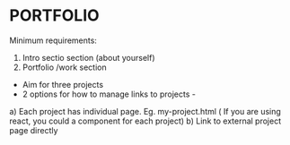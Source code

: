 # PORTFOLIO

Minimum requirements:
1. Intro sectio section (about yourself)
2. Portfolio /work section
- Aim for three projects
- 2 options for how to manage links to projects - 

a) Each project has individual page. Eg. my-project.html ( If you are using react, you could a component for each project)
b) Link to external project page directly

